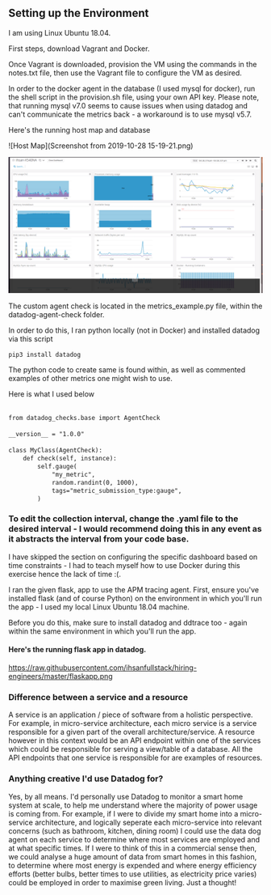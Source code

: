 ## Setting up the Environment 

I am using Linux Ubuntu 18.04. 

First steps, download Vagrant and Docker. 

Once Vagrant is downloaded, provision the VM using the commands in the notes.txt file, then use the Vagrant file to configure the VM as desired. 

In order to the docker agent in the database (I used mysql for docker), run the shell script in the provision.sh file, using your own API key. Please note, that running mysql v7.0 seems to cause issues when using datadog and can't communicate the metrics back - a workaround is to use mysql v5.7.

Here's the running host map and database


 ![Host Map](Screenshot from 2019-10-28 15-19-21.png)
 
 ![my_sql](mysql.png)

The custom agent check is located in the metrics_example.py file, within the datadog-agent-check folder. 

In order to do this, I ran python locally (not in Docker) and installed datadog via this script

```
pip3 install datadog
```

The python code to create same is found within, as well as commented examples of other metrics one might wish to use. 

Here is what I used below

```import random

from datadog_checks.base import AgentCheck

__version__ = "1.0.0"

class MyClass(AgentCheck):
    def check(self, instance):
        self.gauge(
            "my_metric",
            random.randint(0, 1000),
            tags="metric_submission_type:gauge",
        )
``` 
        
### To edit the collection interval, change the .yaml file to the desired interval - I would recommend doing this in any event as it abstracts the interval from your code base.


I have skipped the section on configuring the specific dashboard based on time constraints - I had to teach myself how to use Docker during this exercise hence the lack of time :(. 

I ran the given flask, app to use the APM tracing agent. First, ensure you've installed flask (and of course Python) on the environment in which you'll run the app - I used my local Linux Ubuntu 18.04 machine. 

Before you do this, make sure to install datadog and ddtrace too - again within the same environment in which you'll run the app. 

#### Here's the running flask app in datadog. 

https://raw.githubusercontent.com/ihsanfullstack/hiring-engineers/master/flaskapp.png

### Difference between a service and a resource

A service is an application / piece of software from a holistic perspective. For example, in micro-service architecture, each micro service is a service responsible for a given part of the overall architecture/service. A resource however in this context would be an API endpoint within one of the services which could be responsible for serving a view/table of a database. All the API endpoints that one service is responsible for are examples of resources. 


### Anything creative I'd use Datadog for? 

Yes, by all means. I'd personally use Datadog to monitor a smart home system at scale, to help me understand where the majority of power usage is coming from. For example, if I were to divide my smart home into a micro-service architecture, and logically seperate each micro-service into relevant concerns (such as bathroom, kitchen, dining room) I could use the data dog agent on each service to determine where most services are employed and at what specific times. If I were to think of this in a commercial sense then, we could analyse a huge amount of data from smart homes in this fashion, to determine where most energy is expended and where energy efficiency efforts (better bulbs, better times to use utilities, as electricity price varies) could be employed in order to maximise green living. Just a thought! 






